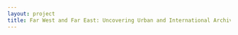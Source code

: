 ```yaml
--- 
layout: project 
title: Far West and Far East: Uncovering Urban and International Archives at CSUN
---
```



